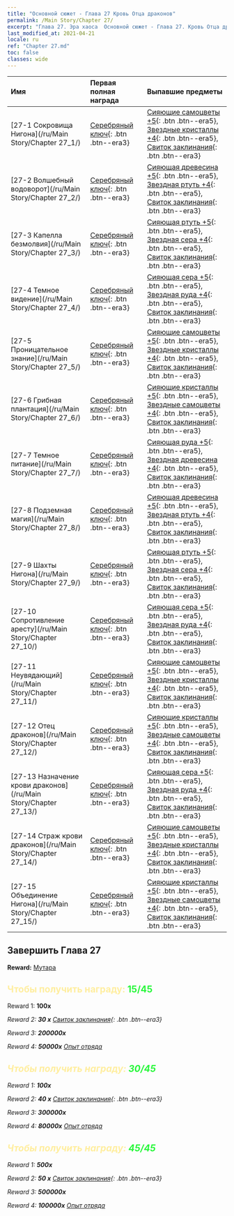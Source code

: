 ```yaml
---
title: "Основной сюжет - Глава 27 Кровь Отца драконов"
permalink: /Main Story/Chapter 27/
excerpt: "Глава 27. Эра хаоса  Основной сюжет - Глава 27. Кровь Отца драконов"
last_modified_at: 2021-04-21
locale: ru
ref: "Chapter 27.md"
toc: false
classes: wide
---
```


  | Имя |  Первая полная награда | Выпавшие предметы |
  |:------------|:------------|:------------| 
  | [27-1 Сокровища Нигона](/ru/Main Story/Chapter 27_1/) | [Серебряный ключ](/ru/Items/con_693/){: .btn .btn--era3} | [Сияющие самоцветы +5](/ru/Items/mat_100/){: .btn .btn--era5}, [Звездные кристаллы +4](/ru/Items/mat_94/){: .btn .btn--era5}, [Свиток заклинания](/ru/Items/con_694/){: .btn .btn--era3} |
  | [27-2 Волшебный водоворот](/ru/Main Story/Chapter 27_2/) | [Серебряный ключ](/ru/Items/con_693/){: .btn .btn--era3} | [Сияющая древесина +5](/ru/Items/mat_97/){: .btn .btn--era5}, [Звездная ртуть +4](/ru/Items/mat_91/){: .btn .btn--era5}, [Свиток заклинания](/ru/Items/con_694/){: .btn .btn--era3} |
  | [27-3 Капелла безмолвия](/ru/Main Story/Chapter 27_3/) | [Серебряный ключ](/ru/Items/con_693/){: .btn .btn--era3} | [Сияющая ртуть +5](/ru/Items/mat_98/){: .btn .btn--era5}, [Звездная сера +4](/ru/Items/mat_92/){: .btn .btn--era5}, [Свиток заклинания](/ru/Items/con_694/){: .btn .btn--era3} |
  | [27-4 Темное видение](/ru/Main Story/Chapter 27_4/) | [Серебряный ключ](/ru/Items/con_693/){: .btn .btn--era3} | [Сияющая сера +5](/ru/Items/mat_99/){: .btn .btn--era5}, [Звездная руда +4](/ru/Items/mat_89/){: .btn .btn--era5}, [Свиток заклинания](/ru/Items/con_694/){: .btn .btn--era3} |
  | [27-5 Проницательное знание](/ru/Main Story/Chapter 27_5/) | [Серебряный ключ](/ru/Items/con_693/){: .btn .btn--era3} | [Сияющие самоцветы +5](/ru/Items/mat_100/){: .btn .btn--era5}, [Звездные кристаллы +4](/ru/Items/mat_94/){: .btn .btn--era5}, [Свиток заклинания](/ru/Items/con_694/){: .btn .btn--era3} |
  | [27-6 Грибная плантация](/ru/Main Story/Chapter 27_6/) | [Серебряный ключ](/ru/Items/con_693/){: .btn .btn--era3} | [Сияющие кристаллы +5](/ru/Items/mat_101/){: .btn .btn--era5}, [Звездные самоцветы +4](/ru/Items/mat_93/){: .btn .btn--era5}, [Свиток заклинания](/ru/Items/con_694/){: .btn .btn--era3} |
  | [27-7 Темное питание](/ru/Main Story/Chapter 27_7/) | [Серебряный ключ](/ru/Items/con_693/){: .btn .btn--era3} | [Сияющая руда +5](/ru/Items/mat_96/){: .btn .btn--era5}, [Звездная древесина +4](/ru/Items/mat_90/){: .btn .btn--era5}, [Свиток заклинания](/ru/Items/con_694/){: .btn .btn--era3} |
  | [27-8 Подземная магия](/ru/Main Story/Chapter 27_8/) | [Серебряный ключ](/ru/Items/con_693/){: .btn .btn--era3} | [Сияющая древесина +5](/ru/Items/mat_97/){: .btn .btn--era5}, [Звездная ртуть +4](/ru/Items/mat_91/){: .btn .btn--era5}, [Свиток заклинания](/ru/Items/con_694/){: .btn .btn--era3} |
  | [27-9 Шахты Нигона](/ru/Main Story/Chapter 27_9/) | [Серебряный ключ](/ru/Items/con_693/){: .btn .btn--era3} | [Сияющая ртуть +5](/ru/Items/mat_98/){: .btn .btn--era5}, [Звездная сера +4](/ru/Items/mat_92/){: .btn .btn--era5}, [Свиток заклинания](/ru/Items/con_694/){: .btn .btn--era3} |
  | [27-10 Сопротивление аресту](/ru/Main Story/Chapter 27_10/) | [Серебряный ключ](/ru/Items/con_693/){: .btn .btn--era3} | [Сияющая сера +5](/ru/Items/mat_99/){: .btn .btn--era5}, [Звездная руда +4](/ru/Items/mat_89/){: .btn .btn--era5}, [Свиток заклинания](/ru/Items/con_694/){: .btn .btn--era3} |
  | [27-11 Неувядающий](/ru/Main Story/Chapter 27_11/) | [Серебряный ключ](/ru/Items/con_693/){: .btn .btn--era3} | [Сияющие самоцветы +5](/ru/Items/mat_100/){: .btn .btn--era5}, [Звездные кристаллы +4](/ru/Items/mat_94/){: .btn .btn--era5}, [Свиток заклинания](/ru/Items/con_694/){: .btn .btn--era3} |
  | [27-12 Отец драконов](/ru/Main Story/Chapter 27_12/) | [Серебряный ключ](/ru/Items/con_693/){: .btn .btn--era3} | [Сияющие кристаллы +5](/ru/Items/mat_101/){: .btn .btn--era5}, [Звездные самоцветы +4](/ru/Items/mat_93/){: .btn .btn--era5}, [Свиток заклинания](/ru/Items/con_694/){: .btn .btn--era3} |
  | [27-13 Назначение крови драконов](/ru/Main Story/Chapter 27_13/) | [Серебряный ключ](/ru/Items/con_693/){: .btn .btn--era3} | [Сияющая сера +5](/ru/Items/mat_99/){: .btn .btn--era5}, [Звездная руда +4](/ru/Items/mat_89/){: .btn .btn--era5}, [Свиток заклинания](/ru/Items/con_694/){: .btn .btn--era3} |
  | [27-14 Страж крови драконов](/ru/Main Story/Chapter 27_14/) | [Серебряный ключ](/ru/Items/con_693/){: .btn .btn--era3} | [Сияющие самоцветы +5](/ru/Items/mat_100/){: .btn .btn--era5}, [Звездные кристаллы +4](/ru/Items/mat_94/){: .btn .btn--era5}, [Свиток заклинания](/ru/Items/con_694/){: .btn .btn--era3} |
  | [27-15 Объединение Нигона](/ru/Main Story/Chapter 27_15/) | [Серебряный ключ](/ru/Items/con_693/){: .btn .btn--era3} | [Сияющие кристаллы +5](/ru/Items/mat_101/){: .btn .btn--era5}, [Звездные самоцветы +4](/ru/Items/mat_93/){: .btn .btn--era5}, [Свиток заклинания](/ru/Items/con_694/){: .btn .btn--era3} |


## Завершить Глава 27

 **Reward:** [Мутара](/ru/heroes/Mutare/)



## <span style="color: #ffeea0">Чтобы получить награду: </span><span style="color: #27f73a">15/45</span>

 Reward 1:  **100x** <i class="fas fa-gem"/>

 Reward 2: **30 x** [Свиток заклинания](/ru/Items/con_694/){: .btn .btn--era3}

 Reward 3:  **200000x** <i class="fas fa-coins"/>

 Reward 4:  **50000x** [Опыт отряда](/ru/Items/con_902/)



## <span style="color: #ffeea0">Чтобы получить награду: </span><span style="color: #27f73a">30/45</span>

 Reward 1:  **100x** <i class="fas fa-gem"/>

 Reward 2: **40 x** [Свиток заклинания](/ru/Items/con_694/){: .btn .btn--era3}

 Reward 3:  **300000x** <i class="fas fa-coins"/>

 Reward 4:  **80000x** [Опыт отряда](/ru/Items/con_902/)



## <span style="color: #ffeea0">Чтобы получить награду: </span><span style="color: #27f73a">45/45</span>

 Reward 1:  **500x** <i class="fas fa-gem"/>

 Reward 2: **50 x** [Свиток заклинания](/ru/Items/con_694/){: .btn .btn--era3}

 Reward 3:  **500000x** <i class="fas fa-coins"/>

 Reward 4:  **100000x** [Опыт отряда](/ru/Items/con_902/)

